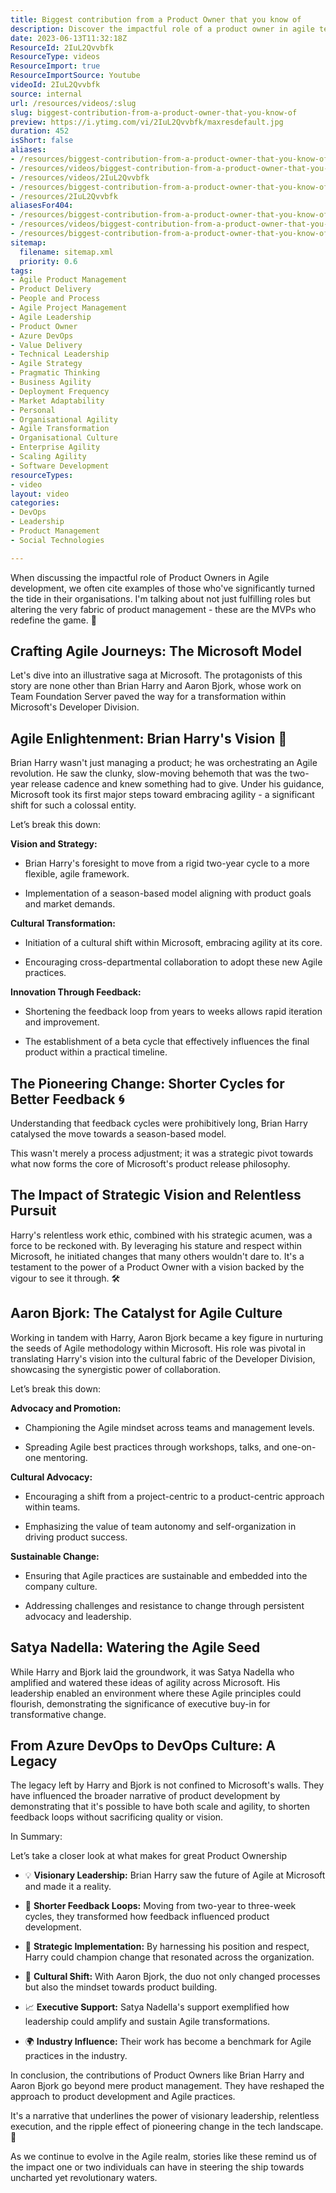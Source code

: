```yaml
---
title: Biggest contribution from a Product Owner that you know of
description: Discover the impactful role of a product owner in agile teams as Martin Hinshelwood shares a remarkable contribution that inspires product vision.
date: 2023-06-13T11:32:18Z
ResourceId: 2IuL2Qvvbfk
ResourceType: videos
ResourceImport: true
ResourceImportSource: Youtube
videoId: 2IuL2Qvvbfk
source: internal
url: /resources/videos/:slug
slug: biggest-contribution-from-a-product-owner-that-you-know-of
preview: https://i.ytimg.com/vi/2IuL2Qvvbfk/maxresdefault.jpg
duration: 452
isShort: false
aliases:
- /resources/biggest-contribution-from-a-product-owner-that-you-know-of
- /resources/videos/biggest-contribution-from-a-product-owner-that-you-know-of-
- /resources/videos/2IuL2Qvvbfk
- /resources/biggest-contribution-from-a-product-owner-that-you-know-of-
- /resources/2IuL2Qvvbfk
aliasesFor404:
- /resources/biggest-contribution-from-a-product-owner-that-you-know-of
- /resources/videos/biggest-contribution-from-a-product-owner-that-you-know-of-
- /resources/biggest-contribution-from-a-product-owner-that-you-know-of-
sitemap:
  filename: sitemap.xml
  priority: 0.6
tags:
- Agile Product Management
- Product Delivery
- People and Process
- Agile Project Management
- Agile Leadership
- Product Owner
- Azure DevOps
- Value Delivery
- Technical Leadership
- Agile Strategy
- Pragmatic Thinking
- Business Agility
- Deployment Frequency
- Market Adaptability
- Personal
- Organisational Agility
- Agile Transformation
- Organisational Culture
- Enterprise Agility
- Scaling Agility
- Software Development
resourceTypes:
- video
layout: video
categories:
- DevOps
- Leadership
- Product Management
- Social Technologies

---
```

When discussing the impactful role of Product Owners in Agile development, we often cite examples of those who've significantly turned the tide in their organisations. I'm talking about not just fulfilling roles but altering the very fabric of product management - these are the MVPs who redefine the game. 🌟 

## Crafting Agile Journeys: The Microsoft Model 

Let's dive into an illustrative saga at Microsoft. The protagonists of this story are none other than Brian Harry and Aaron Bjork, whose work on Team Foundation Server paved the way for a transformation within Microsoft's Developer Division. 

## Agile Enlightenment: Brian Harry's Vision 🔑 

Brian Harry wasn't just managing a product; he was orchestrating an Agile revolution. He saw the clunky, slow-moving behemoth that was the two-year release cadence and knew something had to give. Under his guidance, Microsoft took its first major steps toward embracing agility - a significant shift for such a colossal entity. 

Let’s break this down: 

**Vision and Strategy:** 

- Brian Harry's foresight to move from a rigid two-year cycle to a more flexible, agile framework. 

- Implementation of a season-based model aligning with product goals and market demands. 

**Cultural Transformation:** 

- Initiation of a cultural shift within Microsoft, embracing agility at its core. 

- Encouraging cross-departmental collaboration to adopt these new Agile practices. 

**Innovation Through Feedback:** 

- Shortening the feedback loop from years to weeks allows rapid iteration and improvement. 

- The establishment of a beta cycle that effectively influences the final product within a practical timeline. 

## The Pioneering Change: Shorter Cycles for Better Feedback 🌀 

Understanding that feedback cycles were prohibitively long, Brian Harry catalysed the move towards a season-based model.  

This wasn't merely a process adjustment; it was a strategic pivot towards what now forms the core of Microsoft's product release philosophy. 

## The Impact of Strategic Vision and Relentless Pursuit 

Harry's relentless work ethic, combined with his strategic acumen, was a force to be reckoned with. By leveraging his stature and respect within Microsoft, he initiated changes that many others wouldn't dare to. It's a testament to the power of a Product Owner with a vision backed by the vigour to see it through. 🛠️ 

## Aaron Bjork: The Catalyst for Agile Culture 

Working in tandem with Harry, Aaron Bjork became a key figure in nurturing the seeds of Agile methodology within Microsoft. His role was pivotal in translating Harry's vision into the cultural fabric of the Developer Division, showcasing the synergistic power of collaboration. 

Let’s break this down: 

**Advocacy and Promotion:** 

- Championing the Agile mindset across teams and management levels. 

- Spreading Agile best practices through workshops, talks, and one-on-one mentoring. 

**Cultural Advocacy:** 

- Encouraging a shift from a project-centric to a product-centric approach within teams. 

- Emphasizing the value of team autonomy and self-organization in driving product success. 

**Sustainable Change:** 

- Ensuring that Agile practices are sustainable and embedded into the company culture. 

- Addressing challenges and resistance to change through persistent advocacy and leadership. 

## Satya Nadella: Watering the Agile Seed 

While Harry and Bjork laid the groundwork, it was Satya Nadella who amplified and watered these ideas of agility across Microsoft. His leadership enabled an environment where these Agile principles could flourish, demonstrating the significance of executive buy-in for transformative change. 

## From Azure DevOps to DevOps Culture: A Legacy 

The legacy left by Harry and Bjork is not confined to Microsoft's walls. They have influenced the broader narrative of product development by demonstrating that it's possible to have both scale and agility, to shorten feedback loops without sacrificing quality or vision. 

In Summary:   

Let’s take a closer look at what makes for great Product Ownership 

- 💡 **Visionary Leadership:** Brian Harry saw the future of Agile at Microsoft and made it a reality. 

- 🔄 **Shorter Feedback Loops:** Moving from two-year to three-week cycles, they transformed how feedback influenced product development. 

- 🎯 **Strategic Implementation:** By harnessing his position and respect, Harry could champion change that resonated across the organization. 

- 🌱 **Cultural Shift:** With Aaron Bjork, the duo not only changed processes but also the mindset towards product building. 

- 📈 **Executive Support:** Satya Nadella's support exemplified how leadership could amplify and sustain Agile transformations. 

- 🌍 **Industry Influence:** Their work has become a benchmark for Agile practices in the industry. 

In conclusion, the contributions of Product Owners like Brian Harry and Aaron Bjork go beyond mere product management. They have reshaped the approach to product development and Agile practices.

It's a narrative that underlines the power of visionary leadership, relentless execution, and the ripple effect of pioneering change in the tech landscape. 🚀 

As we continue to evolve in the Agile realm, stories like these remind us of the impact one or two individuals can have in steering the ship towards uncharted yet revolutionary waters.
